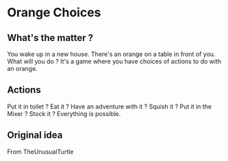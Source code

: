# Orange Choices
## What's the matter ?
You wake up in a new house. There's an orange on a table in front of you. What will you do ?
It's a game where you have choices of actions to do with an orange.

## Actions
Put it in toilet ? Eat it ? Have an adventure with it ? Squish it ? Put it in the Mixer ? Stock it ? Everything is possible.

## Original idea
From TheUnusualTurtle
